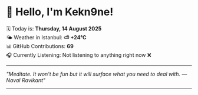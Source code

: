 # 👋 Hello, I'm Kekn9ne!

🗓️ Today is: **Thursday, 14 August 2025**  
🌤️ Weather in Istanbul: **⛅️  +24°C**  
📊 GitHub Contributions: **69**  
🎧 Currently Listening: Not listening to anything right now ❌

---

_"Meditate. It won't be fun but it will surface what you need to deal with. — *Naval Ravikant*"_

---
